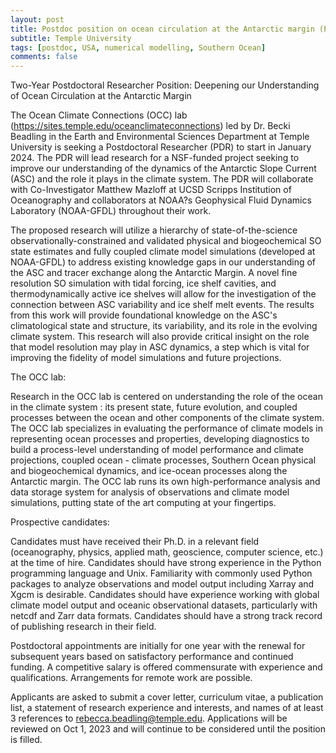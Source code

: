 ```yaml
---
layout: post
title: Postdoc position on ocean circulation at the Antarctic margin (Philadelphia, Pennsylvania)
subtitle: Temple University
tags: [postdoc, USA, numerical modelling, Southern Ocean]
comments: false
---
```

Two-Year Postdoctoral Researcher Position: Deepening our Understanding of Ocean Circulation at the Antarctic Margin

The Ocean Climate Connections (OCC) lab (https://sites.temple.edu/oceanclimateconnections) led by Dr. Becki Beadling in the Earth and Environmental Sciences Department at Temple University is seeking a Postdoctoral Researcher (PDR) to start in January 2024. The PDR will lead research for a NSF-funded project seeking to improve our understanding of the dynamics of the Antarctic Slope Current (ASC) and the role it plays in the climate system. The PDR will collaborate with Co-Investigator Matthew Mazloff at UCSD Scripps Institution of Oceanography and collaborators at NOAA?s Geophysical Fluid Dynamics Laboratory (NOAA-GFDL) throughout their work.

The proposed research will utilize a hierarchy of state-of-the-science observationally-constrained and validated physical and biogeochemical SO state estimates and fully coupled climate model simulations (developed at NOAA-GFDL) to address existing knowledge gaps in our understanding of the ASC and tracer exchange along the Antarctic Margin. A novel fine resolution SO simulation with tidal forcing, ice shelf cavities, and thermodynamically active ice shelves will allow for the investigation of the connection between ASC variability and ice shelf melt events. The results from this work will provide foundational knowledge on the ASC's climatological state and structure, its variability, and its role in the evolving climate system. This research will also provide critical insight on the role that model resolution may play in ASC dynamics, a step which is vital for improving the fidelity of model simulations and future projections.

The OCC lab:

Research in the OCC lab is centered on understanding the role of the ocean in the climate system : its present state, future evolution, and coupled processes between the ocean and other components of the climate system. The OCC lab specializes in evaluating the performance of climate models in representing ocean processes and properties, developing diagnostics to build a process-level understanding of model performance and climate projections, coupled ocean - climate processes, Southern Ocean physical and biogeochemical dynamics, and ice-ocean processes along the Antarctic margin. The OCC lab runs its own high-performance analysis and data storage system for analysis of observations and climate model simulations, putting state of the art computing at your fingertips.

Prospective candidates:

Candidates must have received their Ph.D. in a relevant field (oceanography, physics, applied math, geoscience, computer science, etc.) at the time of hire. Candidates should have strong experience in the Python programming language and Unix. Familiarity with commonly used Python packages to analyze observations and model output including Xarray and Xgcm is desirable. Candidates should have experience working with global climate model output and oceanic observational datasets, particularly with netcdf and Zarr data formats. Candidates should have a strong track record of publishing research in their field.

Postdoctoral appointments are initially for one year with the renewal for subsequent years based on satisfactory performance and continued funding. A competitive salary is offered commensurate with experience and qualifications. Arrangements for remote work are possible.

Applicants are asked to submit a cover letter, curriculum vitae, a publication list, a statement of research experience and interests, and names of at least 3 references to rebecca.beadling@temple.edu. Applications will be reviewed on Oct 1, 2023 and will continue to be considered until the position is filled.

